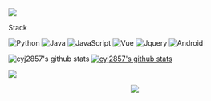 <img src="https://capsule-render.vercel.app/api?type=wave&color=auto&height=300&section=header&text=welcome&fontSize=90" />

Stack

<img alt="Python" src ="https://img.shields.io/badge/Python-3776AB.svg?&style=for-the-badge&logo=PYTHON&logoColor=white"/> <img alt="Java" src ="https://img.shields.io/badge/Java-007396.svg?&style=for-the-badge&logo=JAVA&logoColor=white"/>
<img alt="JavaScript" src ="https://img.shields.io/badge/JavaScript-F7DF1E.svg?&style=for-the-badge&logo=JAVASCRIPT&logoColor=white"/>
<img alt="Vue" src ="https://img.shields.io/badge/Vue-4FC08D.svg?&style=for-the-badge&logo=Vue.js&logoColor=white"/>
<img alt="Jquery" src ="https://img.shields.io/badge/Jquery-0769AD.svg?&style=for-the-badge&logo=JQUERY&logoColor=white"/>
<img alt="Android" src ="https://img.shields.io/badge/Android-3DDC84.svg?&style=for-the-badge&logo=ANDROID&logoColor=white"/>

![cyj2857's github stats](https://github-readme-stats.vercel.app/api?username=cyj2857&show_icons=true)
[![cyj2857's github stats](https://github-readme-stats.vercel.app/api/top-langs/?username=cyj2857&show_icons=true&hide_border=true&title_color=004386&icon_color=004386&layout=compact)](https://github.com/cyj2857)

<a href="https://cyj0519.tistory.com/" target="_blank"><img src="https://img.shields.io/badge/blog-FF5722?style=flat-square&logo=blogger&logoColor=white"/></a>

<p align="center">
  <a href="https://hits.seeyoufarm.com"><img src="https://hits.seeyoufarm.com/api/count/incr/badge.svg?url=https%3A%2F%2Fgithub.com%2Fcyj2857&count_bg=%2341B883&title_bg=%23CDC2C2&icon=github.svg&icon_color=%23E7E7E7&title=hits&edge_flat=false"/></a>
</p>
